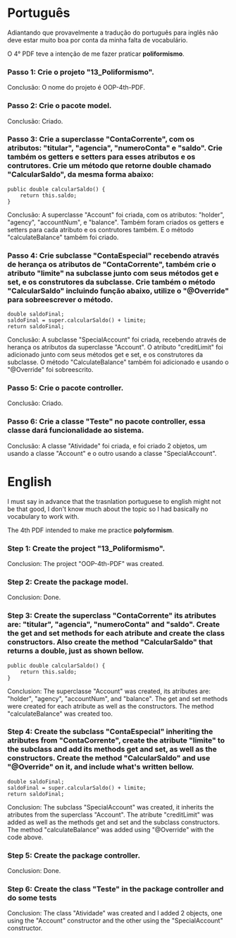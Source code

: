 # Português

Adiantando que provavelmente a tradução do português para inglês não deve estar muito boa por conta da minha falta de vocabulário.

O 4° PDF teve a intenção de me fazer praticar **poliformismo**.

### Passo 1: Crie o projeto "13_Poliformismo".

Conclusão: O nome do projeto é OOP-4th-PDF.

### Passo 2: Crie o pacote model.

Conclusão: Criado.

### Passo 3: Crie a superclasse "ContaCorrente", com os atributos: "titular", "agencia", "numeroConta" e "saldo". Crie também os getters e setters para esses atributos e os contrutores. Crie um método que retorne double chamado "CalcularSaldo", da mesma forma abaixo:

	public double calcularSaldo() {
		return this.saldo;
	}

Conclusão: A superclasse "Account" foi criada, com os atributos: "holder", "agency", "accountNum", e "balance". Também foram criados os getters e setters para cada atributo e os contrutores também. E o método "calculateBalance" também foi criado.

### Passo 4: Crie subclasse "ContaEspecial" recebendo através de herança os atributos de "ContaCorrente", também crie o atributo "limite" na subclasse junto com seus métodos get e set, e os construtores da subclasse. Crie também o método "CalcularSaldo" incluindo função abaixo, utilize o "@Override" para sobreescrever o método.

	double saldoFinal;
	saldoFinal = super.calcularSaldo() + limite;
	return saldoFinal;

Conclusão: A subclasse "SpecialAccount" foi criada, recebendo através de herança os atributos da superclasse "Account". O atributo "creditLimit" foi adicionado junto com seus métodos get e set, e os construtores da subclasse. O método "CalculateBalance" também foi adicionado e usando o "@Override" foi sobreescrito. 

### Passo 5: Crie o pacote controller.

Conclusão: Criado.

### Passo 6: Crie a classe "Teste" no pacote controller, essa classe dará funcionalidade ao sistema.

Conclusão: A classe "Atividade" foi criada, e foi criado 2 objetos, um usando a classe "Account" e o outro usando a classe "SpecialAccount".

# English

I must say in advance that the trasnlation portuguese to english might not be that good, I don't know much about the topic so I had basically no vocabulary to work with.

The 4th PDF intended to make me practice **polyformism**.

### Step 1: Create the project "13_Poliformismo".

Conclusion: The project "OOP-4th-PDF" was created.

### Step 2: Create the package model.

Conclusion: Done.

### Step 3: Create the superclass "ContaCorrente" its atributes are: "titular", "agencia", "numeroConta" and "saldo". Create the get and set methods for each atribute and create the class constructors. Also create the method "CalcularSaldo" that returns a double, just as shown bellow.

	public double calcularSaldo() {
		return this.saldo;
	}

Conclusion: The superclasse "Account" was created, its atributes are: "holder", "agency", "accountNum", and "balance". The get and set methods were created for each atribute as well as the constructors. The method "calculateBalance" was created too.

### Step 4: Create the subclass "ContaEspecial" inheriting the atributes from "ContaCorrente", create the atribute "limite" to the subclass and add its methods get and set, as well as the constructors. Create the method "CalcularSaldo" and use "@Override" on it, and include what's written bellow.

	double saldoFinal;
	saldoFinal = super.calcularSaldo() + limite;
	return saldoFinal;

Conclusion: The subclass "SpecialAccount" was created, it inherits the atributes from the superclass "Account". The atribute "creditLimit" was added as well as the methods get and set and the subclass constructors. The method "calculateBalance" was added using "@Override" with the code above.

### Step 5: Create the package controller.

Conclusion: Done.

### Step 6: Create the class "Teste" in the package controller and do some tests

Conclusion: The class "Atividade" was created and I added 2 objects, one using the "Account" constructor and the other using the "SpecialAccount" constructor.